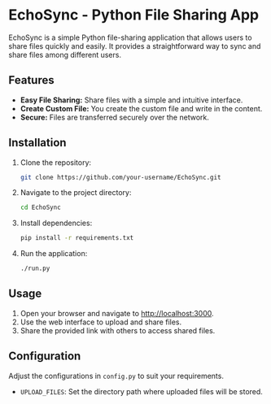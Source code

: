 
# EchoSync - Python File Sharing App

EchoSync is a simple Python file-sharing application that allows users to share files quickly and easily. It provides a straightforward way to sync and share files among different users.

## Features

- **Easy File Sharing:** Share files with a simple and intuitive interface.
- **Create Custom File:** You create the custom file and write in the content.
- **Secure:** Files are transferred securely over the network.


## Installation

1. Clone the repository:

   ```bash
   git clone https://github.com/your-username/EchoSync.git
   ```

2. Navigate to the project directory:

   ```bash
   cd EchoSync
   ```

3. Install dependencies:

   ```bash
   pip install -r requirements.txt
   ```

4. Run the application:

   ```bash
   ./run.py
   ```

## Usage

1. Open your browser and navigate to [http://localhost:3000](http://127.0.0.1:3000).
2. Use the web interface to upload and share files.
3. Share the provided link with others to access shared files.

## Configuration

Adjust the configurations in `config.py` to suit your requirements.

- `UPLOAD_FILES`: Set the directory path where uploaded files will be stored.
